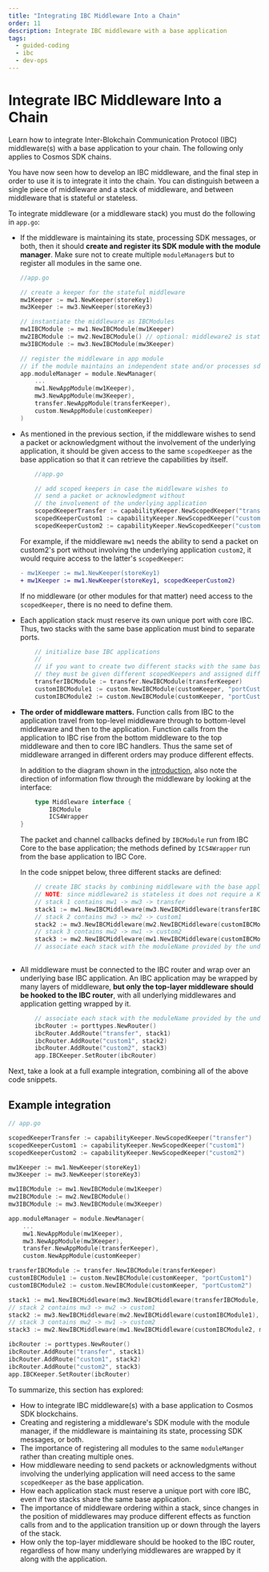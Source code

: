 ```yaml
---
title: "Integrating IBC Middleware Into a Chain"
order: 11
description: Integrate IBC middleware with a base application
tags: 
  - guided-coding
  - ibc
  - dev-ops
---
```


# Integrate IBC Middleware Into a Chain

<HighlightBox type="learning">

Learn how to integrate Inter-Blokchain Communication Protocol (IBC) middleware(s) with a base application to your chain. The following only applies to Cosmos SDK chains.

</HighlightBox>

You have now seen how to develop an IBC middleware, and the final step in order to use it is to integrate it into the chain. You can distinguish between a single piece of middleware and a stack of middleware, and between middleware that is stateful or stateless.

To integrate middleware (or a middleware stack) you must do the following in `app.go`:

* If the middleware is maintaining its state, processing SDK messages, or both, then it should **create and register its SDK module with the module manager**. Make sure not to create multiple `moduleManager`s but to register all modules in the same one.

  <ExpansionPanel title="Example code">

  ```go
  //app.go

  // create a keeper for the stateful middleware
  mw1Keeper := mw1.NewKeeper(storeKey1)
  mw3Keeper := mw3.NewKeeper(storeKey3)

  // instantiate the middleware as IBCModules
  mw1IBCModule := mw1.NewIBCModule(mw1Keeper)
  mw2IBCModule := mw2.NewIBCModule() // optional: middleware2 is stateless middleware
  mw3IBCModule := mw3.NewIBCModule(mw3Keeper)

  // register the middleware in app module
  // if the module maintains an independent state and/or processes sdk.Msgs
  app.moduleManager = module.NewManager(
      ...
      mw1.NewAppModule(mw1Keeper),
      mw3.NewAppModule(mw3Keeper),
      transfer.NewAppModule(transferKeeper),
      custom.NewAppModule(customKeeper)
  )

  ```

  </ExpansionPanel>

* As mentioned in the previous section, if the middleware wishes to send a packet or acknowledgment without the involvement of the underlying application, it should be given access to the same `scopedKeeper` as the base application so that it can retrieve the capabilities by itself.

  <ExpansionPanel title="Example code">

  ```go
      //app.go

      // add scoped keepers in case the middleware wishes to
      // send a packet or acknowledgment without
      // the involvement of the underlying application
      scopedKeeperTransfer := capabilityKeeper.NewScopedKeeper("transfer")
      scopedKeeperCustom1 := capabilityKeeper.NewScopedKeeper("custom1")
      scopedKeeperCustom2 := capabilityKeeper.NewScopedKeeper("custom2")


  ```

  </ExpansionPanel>

  For example, if the middleware `mw1` needs the ability to send a packet on custom2's port without involving the underlying application `custom2`, it would require access to the latter's `scopedKeeper`:

  ```diff
  - mw1Keeper := mw1.NewKeeper(storeKey1)
  + mw1Keeper := mw1.NewKeeper(storeKey1, scopedKeeperCustom2)
  ```

  <HighlightBox type="note">

  If no middleware (or other modules for that matter) need access to the `scopedKeeper`, there is no need to define them.

  </HighlightBox>

* Each application stack must reserve its own unique port with core IBC. Thus, two stacks with the same base application must bind to separate ports.

  <ExpansionPanel title="Example code">

  ```go
      // initialize base IBC applications
      //
      // if you want to create two different stacks with the same base application,
      // they must be given different scopedKeepers and assigned different ports
      transferIBCModule := transfer.NewIBCModule(transferKeeper)
      customIBCModule1 := custom.NewIBCModule(customKeeper, "portCustom1")
      customIBCModule2 := custom.NewIBCModule(customKeeper, "portCustom2")

  ```

  </ExpansionPanel>

* **The order of middleware matters.** Function calls from IBC to the application travel from top-level middleware through to bottom-level middleware and then to the application. Function calls from the application to IBC rise from the bottom middleware to the top middleware and then to core IBC handlers. Thus the same set of middleware arranged in different orders may produce different effects.

  <HighlightBox type="tip">

  In addition to the diagram shown in the [introduction](./8-ibc-mw-intro.md), also note the direction of information flow through the middleware by looking at the interface:

  ```go
      type Middleware interface {
          IBCModule
          ICS4Wrapper
  }
  ```

  The packet and channel callbacks defined by `IBCModule` run from IBC Core to the base application; the methods defined by `ICS4Wrapper` run from the base application to IBC Core.

  </HighlightBox>

  In the code snippet below, three different stacks are defined:

    <ExpansionPanel title="Example code">
    
    ```go
        // create IBC stacks by combining middleware with the base application
        // NOTE: since middleware2 is stateless it does not require a Keeper
        // stack 1 contains mw1 -> mw3 -> transfer
        stack1 := mw1.NewIBCMiddleware(mw3.NewIBCMiddleware(transferIBCModule, mw3Keeper), mw1Keeper)
        // stack 2 contains mw3 -> mw2 -> custom1
        stack2 := mw3.NewIBCMiddleware(mw2.NewIBCMiddleware(customIBCModule1), mw3Keeper)
        // stack 3 contains mw2 -> mw1 -> custom2
        stack3 := mw2.NewIBCMiddleware(mw1.NewIBCMiddleware(customIBCModule2, mw1Keeper))
        // associate each stack with the moduleName provided by the underlying scopedKeeper
        
    ```
    </ExpansionPanel>

* All middleware must be connected to the IBC router and wrap over an underlying base IBC application. An IBC application may be wrapped by many layers of middleware, **but only the top-layer middleware should be hooked to the IBC router**, with all underlying middlewares and application getting wrapped by it.

  <ExpansionPanel title="Example code">

  ```go
      // associate each stack with the moduleName provided by the underlying scopedKeeper
      ibcRouter := porttypes.NewRouter()
      ibcRouter.AddRoute("transfer", stack1)
      ibcRouter.AddRoute("custom1", stack2)
      ibcRouter.AddRoute("custom2", stack3)
      app.IBCKeeper.SetRouter(ibcRouter)
  ```

  </ExpansionPanel>

Next, take a look at a full example integration, combining all of the above code snippets.

## Example integration

```go
// app.go

scopedKeeperTransfer := capabilityKeeper.NewScopedKeeper("transfer")
scopedKeeperCustom1 := capabilityKeeper.NewScopedKeeper("custom1")
scopedKeeperCustom2 := capabilityKeeper.NewScopedKeeper("custom2")

mw1Keeper := mw1.NewKeeper(storeKey1)
mw3Keeper := mw3.NewKeeper(storeKey3)

mw1IBCModule := mw1.NewIBCModule(mw1Keeper)
mw2IBCModule := mw2.NewIBCModule()
mw3IBCModule := mw3.NewIBCModule(mw3Keeper)

app.moduleManager = module.NewManager(
    ...
    mw1.NewAppModule(mw1Keeper),
    mw3.NewAppModule(mw3Keeper),
    transfer.NewAppModule(transferKeeper),
    custom.NewAppModule(customKeeper)

transferIBCModule := transfer.NewIBCModule(transferKeeper)
customIBCModule1 := custom.NewIBCModule(customKeeper, "portCustom1")
customIBCModule2 := custom.NewIBCModule(customKeeper, "portCustom2")

stack1 := mw1.NewIBCMiddleware(mw3.NewIBCMiddleware(transferIBCModule, mw3Keeper), mw1Keeper)
// stack 2 contains mw3 -> mw2 -> custom1
stack2 := mw3.NewIBCMiddleware(mw2.NewIBCMiddleware(customIBCModule1), mw3Keeper)
// stack 3 contains mw2 -> mw1 -> custom2
stack3 := mw2.NewIBCMiddleware(mw1.NewIBCMiddleware(customIBCModule2, mw1Keeper))

ibcRouter := porttypes.NewRouter()
ibcRouter.AddRoute("transfer", stack1)
ibcRouter.AddRoute("custom1", stack2)
ibcRouter.AddRoute("custom2", stack3)
app.IBCKeeper.SetRouter(ibcRouter)
```

<HighlightBox type="synopsis">

To summarize, this section has explored:

* How to integrate IBC middleware(s) with a base application to Cosmos SDK blockchains.
* Creating and registering a middleware's SDK module with the module manager, if the middleware is maintaining its state, processing SDK messages, or both.
* The importance of registering all modules to the same `moduleManger` rather than creating multiple ones.
* How middleware needing to send packets or acknowledgments without involving the underlying application will need access to the same `scopedKeeper` as the base application.
* How each application stack must reserve a unique port with core IBC, even if two stacks share the same base application.
* The importance of middleware ordering within a stack, since changes in the position of middlewares may produce different effects as function calls from and to the application transition up or down through the layers of the stack.
* How only the top-layer middleware should be hooked to the IBC router, regardless of how many underlying middlewares are wrapped by it along with the application.

</HighlightBox>

<!--## Next up

You have now been introduced to developing both custom IBC applications and middleware (and how to integrate these modules in the chain). This opens up a whole range of possibilities for building multichain applications leveraging IBC.

An excellent opportunity to put these newly acquired skills into practice is by following the checkers extension tutorial (soon to be published).-->
